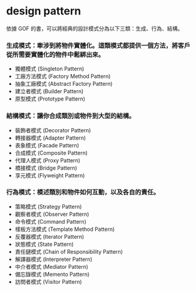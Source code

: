 # design pattern
依據 GOF 的書，可以將經典的設計模式分為以下三類：生成、行為、結構。

### 生成模式：牽涉到將物件實體化。這類模式都提供一個方法，將客戶從所需要實體化的物件中鬆綁出來。
- 獨體模式 (Singleton Pattern)
- 工廠方法模式 (Factory Method Pattern)
- 抽象工廠模式 (Abstract Factory Pattern)
- 建立者模式 (Builder Pattern)
- 原型模式 (Prototype Pattern)

### 結構模式：讓你合成類別或物件到大型的結構。
- 裝飾者模式 (Decorator Pattern)
- 轉接器模式 (Adapter Pattern)
- 表象模式 (Facade Pattern)
- 合成模式 (Composite Pattern)
- 代理人模式 (Proxy Pattern)
- 橋接模式 (Bridge Pattern)
- 享元模式 (Flyweight Pattern)

### 行為模式：模述類別和物件如何互動，以及各自的責任。
- 策略模式 (Strategy Pattern)
- 觀察者模式 (Observer Pattern)
- 命令模式 (Command Pattern)
- 樣板方法模式 (Template Method Pattern)
- 反覆器模式 (Iterator Pattern)
- 狀態模式 (State Pattern)
- 責任鏈模式 (Chain of Responsibility Pattern)
- 解譯器模式 (Interpreter Pattern)
- 中介者模式 (Mediator Pattern)
- 備忘錄模式 (Memento Pattern)
- 訪問者模式 (Visitor Pattern)